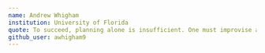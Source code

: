 ```yaml
---
name: Andrew Whigham
institution: University of Florida
quote: To succeed, planning alone is insufficient. One must improvise as well.
github_user: awhigham9
---
```

